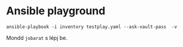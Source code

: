 # Ansible playground

```
ansible-playbook -i inventory testplay.yaml --ask-vault-pass  -v
```
Mondd `jobarat` s lépj be.


